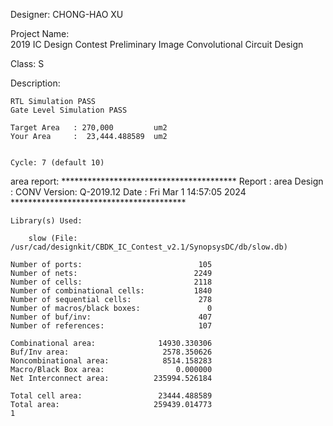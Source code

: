 
Designer: 
	CHONG-HAO XU




Project Name:	
	2019 IC Design Contest Preliminary
	Image Convolutional Circuit Design


Class:
	S


Description:

	RTL Simulation PASS
	Gate Level Simulation PASS

	Target Area   : 270,000         um2
	Your Area     :  23,444.488589  um2


	Cycle: 7 (default 10)	


	
area report:
	****************************************
	Report : area
	Design : CONV
	Version: Q-2019.12
	Date   : Fri Mar  1 14:57:05 2024
	****************************************
	
	Library(s) Used:
	
	    slow (File: /usr/cad/designkit/CBDK_IC_Contest_v2.1/SynopsysDC/db/slow.db)
	
	Number of ports:                          105
	Number of nets:                          2249
	Number of cells:                         2118
	Number of combinational cells:           1840
	Number of sequential cells:               278
	Number of macros/black boxes:               0
	Number of buf/inv:                        407
	Number of references:                     107
	
	Combinational area:              14930.330306
	Buf/Inv area:                     2578.350626
	Noncombinational area:            8514.158283
	Macro/Black Box area:                0.000000
	Net Interconnect area:          235994.526184
	
	Total cell area:                 23444.488589
	Total area:                     259439.014773
	1
